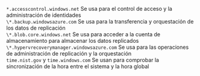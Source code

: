``*.accesscontrol.windows.net`` Se usa para el control de acceso y la administración de identidades<br>``\*.backup.windowsazure.com`` Se usa para la transferencia y orquestación de los datos de replicación <br> ``\*.blob.core.windows.net`` Se usa para acceder a la cuenta de almacenamiento para almacenar los datos replicados<br> ``\*.hypervrecoverymanager.windowsazure.com`` Se usa para las operaciones de administración de replicación y la orquestación<br>
``time.nist.gov`` y ``time.windows.com`` Se usan para comprobar la sincronización de la hora entre el sistema y la hora global


<!--HONumber=Feb17_HO2-->


